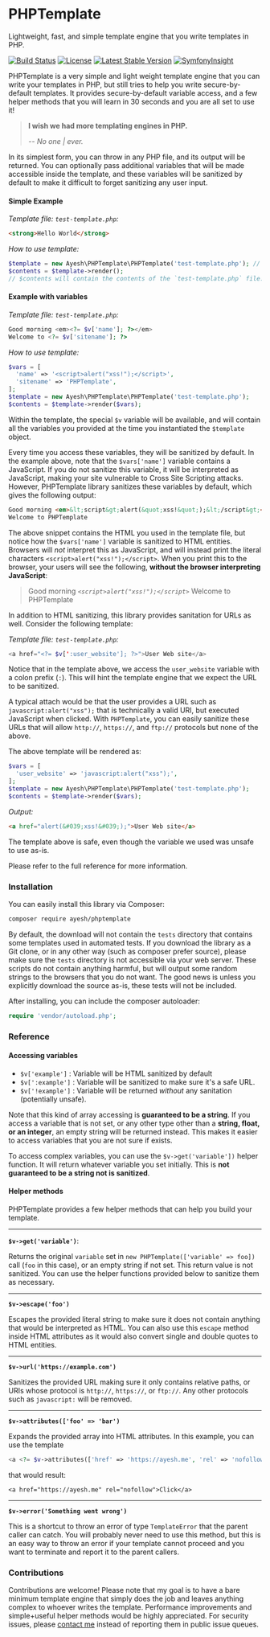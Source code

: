 # PHPTemplate
Lightweight, fast, and simple template engine that you write templates in PHP.

[![Build Status](https://travis-ci.org/Ayesh/PHPTemplate.svg?branch=master)](https://travis-ci.org/Ayesh/PHPTemplate) [![License](https://poser.pugx.org/Ayesh/PHPTemplate/license)](https://packagist.org/packages/ayesh/phptemplate) [![Latest Stable Version](https://poser.pugx.org/ayesh/phptemplate/version)](https://packagist.org/packages/ayesh/phptemplate) [![SymfonyInsight](https://insight.symfony.com/projects/95c60605-347f-4bac-9e6a-429cdadb94ec/mini.svg)](https://insight.symfony.com/projects/95c60605-347f-4bac-9e6a-429cdadb94ec)

PHPTemplate is a very simple and light weight template engine that you can write your templates in PHP, but still tries to help you write secure-by-default templates. It provides secure-by-default variable access, and a few helper methods that you will learn in 30 seconds and you are all set to use it!

> **I wish we had more templating engines in PHP.**
>
> *-- No one | ever.*

In its simplest form, you can throw in any PHP file, and its output will be returned. You can optionally pass additional variables that will be made accessible inside the template, and these variables will be sanitized by default to make it difficult to forget sanitizing any user input.

#### Simple Example

*Template file: `test-template.php`:*
```html
<strong>Hello World</strong>
```
*How to use template:*
```php
$template = new Ayesh\PHPTemplate\PHPTemplate('test-template.php'); // <-- Path to the template file.
$contents = $template->render();
// $contents will contain the contents of the `test-template.php` file.
```

#### Example with variables

*Template file: `test-template.php`:*
```php
Good morning <em><?= $v['name']; ?></em>
Welcome to <?= $v['sitename']; ?>
```

*How to use template:*
```php
$vars = [
  'name' => '<script>alert("xss!");</script>',
  'sitename' => 'PHPTemplate',
];
$template = new Ayesh\PHPTemplate\PHPTemplate('test-template.php');
$contents = $template->render($vars);
```

Within the template, the special `$v` variable will be available, and will contain all the variables you provided at the time you instantiated the `$template` object.

Every time you access these variables, they will be sanitized by default. In the example above, note that the `$vars['name']` variable contains a JavaScript. If you do not sanitize this variable, it will be interpreted as JavaScript, making your site vulnerable to Cross Site Scripting attacks. However, PHPTemplate library sanitizes these variables by default, which gives the following output:

```html
Good morning <em>&lt;script&gt;alert(&quot;xss!&quot;);&lt;/script&gt;<em>,
Welcome to PHPTemplate
```

The above snippet contains the HTML you used in the template file, but notice how the `$vars['name']` variable is sanitized to HTML entities. Browsers will _not_ interpret this as JavaScript, and will instead print the literal characters `<script>alert("xss!");</script>`. When you print this to the browser, your users will see the following, **without the browser interpreting JavaScript**:


> Good morning *`<script>alert("xss!");</script>`* Welcome to
> PHPTemplate

In addition to HTML sanitizing, this library provides sanitation for URLs as well. Consider the following template:

*Template file: `test-template.php`:*
```php
<a href="<?= $v[':user_website']; ?>">User Web site</a>
```
Notice that in the template above, we access the `user_website` variable with a colon prefix (`:`). This will hint the template engine that we expect the URL to be sanitized.

A typical attach would be that the user provides a URL such as `javascript:alert("xss");` that is technically a valid URI, but executed JavaScript when clicked. With `PHPTemplate`, you can easily sanitize these URLs that will allow `http://`, `https://`, and `ftp://` protocols but none of the above.

The above template will be rendered as:
```php
$vars = [
  'user_website' => 'javascript:alert("xss");',
];
$template = new Ayesh\PHPTemplate\PHPTemplate('test-template.php');
$contents = $template->render($vars);
```

*Output:*
```html
<a href="alert(&#039;xss!&#039;);">User Web site</a>
```

The template above is safe, even though the variable we used was unsafe to use as-is.

Please refer to the full reference for more information.

### Installation

You can easily install this library via Composer:
```bash
composer require ayesh/phptemplate
```

By default, the download will not contain the `tests` directory that contains some templates used in automated tests. If you download the library as a Git clone, or in any other way (such as composer prefer source), please make sure the `tests` directory is not accessible via your web server. These scripts do not contain anything harmful, but will output some random strings to the browsers that you do not want. The good news is unless you explicitly download the source as-is, these tests will not be included.

After installing, you can include the composer autoloader:

```php
require 'vendor/autoload.php';
```

### Reference

#### Accessing variables
 - `$v['example']` : Variable will be HTML sanitized by default
 - `$v[':example']` : Variable will be sanitized to make sure it's a safe URL.
 - `$v['!example']` : Variable will be returned *without* any sanitation (potentially unsafe).

Note that this kind of array accessing is **guaranteed to be a string**.  If you access a variable that is not set, or any other type other than a **string, float, or an integer**,  an empty string will be returned instead. This makes it easier to access variables that you are not sure if exists.

To access complex variables, you can use the `$v->get('variable'])` helper function. It will return whatever variable you set initially. This is **not guaranteed to be a string not is sanitized**.

#### Helper methods
PHPTemplate provides a few helper methods that can help you build your template.

---

**`$v->get('variable')`**:

Returns the original `variable` set in `new PHPTemplate(['variable' => foo])` call (`foo` in this case), or an empty string if not set. This return value is not sanitized. You can use the helper functions provided below to sanitize them as necessary.

---

**`$v->escape('foo')`**

Escapes the provided literal string to make sure it does not contain anything that would be interpreted as HTML. You can also use this `escape` method inside HTML attributes as it would also convert single and double quotes to HTML entities.

---

**`$v->url('https://example.com')`**

Sanitizes the provided URL making sure it only contains relative paths, or URIs whose protocol is `http://`, `https://`, or `ftp://`. Any other protocols such as `javascript:` will be removed.

---
**`$v->attributes(['foo' => 'bar')`**

Expands the provided array into HTML attributes. In this example, you can use the template

```php
<a <?= $v->attributes(['href' => 'https://ayesh.me', 'rel' => 'nofollow'); ?>Click</a>`
```
that would result:
```
<a href="https://ayesh.me" rel="nofollow">Click</a>
```
---
**`$v->error('Something went wrong')`**

This is a shortcut to throw an error of type `TemplateError` that the parent caller can catch. You will probably never need to use this method, but this is an easy way to throw an error if your template cannot proceed and you want to terminate and report it to the parent callers.

### Contributions
Contributions are welcome! Please note that my goal is to have a bare minimum template engine that simply does the job and leaves anything complex to whoever writes the template. Performance improvements and simple+useful helper methods would be highly appreciated. For security issues, please [contact me](https://ayesh.me/contact) instead of reporting them in public issue queues.

